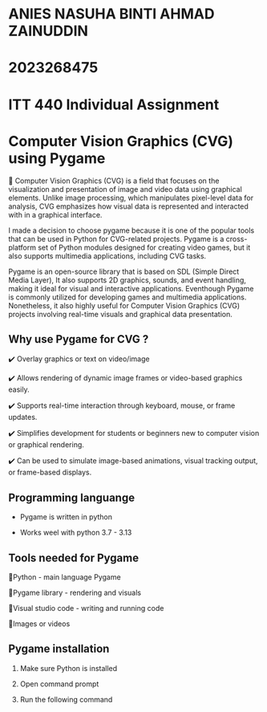 # ANIES NASUHA BINTI AHMAD ZAINUDDIN
# 2023268475
# ITT 440 Individual Assignment 

# Computer Vision Graphics (CVG) using Pygame

📸 Computer Vision Graphics (CVG) is a field that focuses on the visualization and presentation of image and video data using graphical elements. Unlike image processing, which manipulates pixel-level data for analysis, CVG emphasizes how visual data is represented and interacted with in a graphical interface.

I made a decision to choose pygame because it is one of the popular tools that can be used in Python for CVG-related projects. Pygame is a cross-platform set of Python modules designed for creating video games, but it also supports multimedia applications, including CVG tasks.

Pygame is an open-source library that is based on SDL (Simple Direct Media Layer), It also supports 2D graphics, sounds, and event handling, making it ideal for visual and interactive applications. Eventhough Pygame is commonly utilized for developing games and multimedia applications. Nonetheless, it also highly useful for Computer Vision Graphics (CVG) projects involving real-time visuals and graphical data presentation.

 ## Why use Pygame for CVG ?

✔️ Overlay graphics or text on video/image 

✔️ Allows rendering of dynamic image frames or video-based graphics easily.

✔️ Supports real-time interaction through keyboard, mouse, or frame updates.

✔️ Simplifies development for students or beginners new to computer vision or graphical rendering.

✔️ Can be used to simulate image-based animations, visual tracking output, or frame-based displays.

## Programming languange

- Pygame is written in python

- Works weel with python 3.7 - 3.13

## Tools needed for Pygame

💠Python - main language Pygame

💠Pygame library - rendering and visuals

💠Visual studio code - writing and running code

💠Images or videos

## Pygame installation 
1. Make sure Python is installed

2. Open command prompt

3. Run the following command







